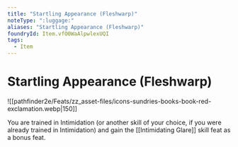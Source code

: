 ```yaml
---
title: "Startling Appearance (Fleshwarp)"
noteType: ":luggage:"
aliases: "Startling Appearance (Fleshwarp)"
foundryId: Item.vfO0WaAlpwlexUQI
tags:
  - Item
---
```


# Startling Appearance (Fleshwarp)
![[pathfinder2e/Feats/zz_asset-files/icons-sundries-books-book-red-exclamation.webp|150]]

You are trained in Intimidation (or another skill of your choice, if you were already trained in Intimidation) and gain the [[Intimidating Glare]] skill feat as a bonus feat.
